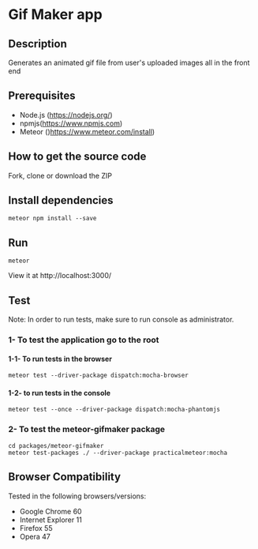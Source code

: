 # Gif Maker app
## Description
Generates an animated gif file from user's uploaded images all in the front end
## Prerequisites
* Node.js (https://nodejs.org/)
* npmjs(https://www.npmjs.com)
* Meteor ()https://www.meteor.com/install)
## How to get the source code
Fork, clone or download the ZIP
## Install dependencies
```range
meteor npm install --save
```
## Run
 ```range
 meteor
```
View it at http://localhost:3000/
## Test
 Note: In order to run tests, make sure to run console as administrator.
### 1- To test the application go to the root
#### 1-1- To run tests in the browser
 ```range
 meteor test --driver-package dispatch:mocha-browser
 ```
#### 1-2- to run tests in the console
 ```range
 meteor test --once --driver-package dispatch:mocha-phantomjs
 ```
### 2- To test the meteor-gifmaker package
 ```range
 cd packages/meteor-gifmaker
 meteor test-packages ./ --driver-package practicalmeteor:mocha
```
## Browser Compatibility
Tested in the following browsers/versions:
* Google Chrome 60
* Internet Explorer 11
* Firefox 55
* Opera 47